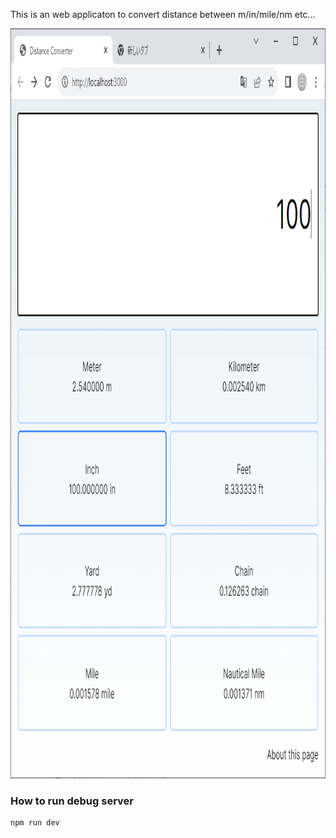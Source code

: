 This is an web applicaton to convert distance between m/in/mile/nm etc...

<img src="docs/screenshot.webp" style="height:30vh;">

### How to run debug server
```bash
npm run dev
```
